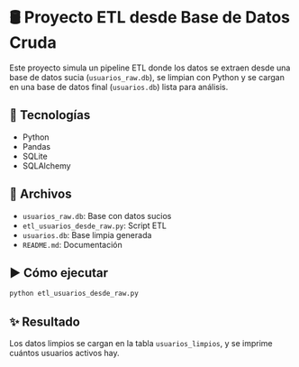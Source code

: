 # 🛢️ Proyecto ETL desde Base de Datos Cruda

Este proyecto simula un pipeline ETL donde los datos se extraen desde una base de datos sucia (`usuarios_raw.db`), se limpian con Python y se cargan en una base de datos final (`usuarios.db`) lista para análisis.

## 🔧 Tecnologías
- Python
- Pandas
- SQLite
- SQLAlchemy

## 📂 Archivos
- `usuarios_raw.db`: Base con datos sucios
- `etl_usuarios_desde_raw.py`: Script ETL
- `usuarios.db`: Base limpia generada
- `README.md`: Documentación

## ▶️ Cómo ejecutar
```bash
python etl_usuarios_desde_raw.py
```

## ✨ Resultado
Los datos limpios se cargan en la tabla `usuarios_limpios`, y se imprime cuántos usuarios activos hay.